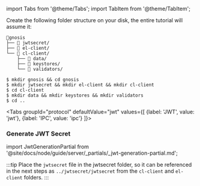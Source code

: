 import Tabs from '@theme/Tabs';
import TabItem from '@theme/TabItem';


Create the following folder structure on your disk, the entire tutorial will assume it:

```
📂gnosis
├── 📂 jwtsecret/
├── 📂 el-client/
└── 📂 cl-client/
    ├── 📂 data/
    ├── 📂 keystores/
    └── 📂 validators/
```

```shell
$ mkdir gnosis && cd gnosis 
$ mkdir jwtsecret && mkdir el-client && mkdir cl-client 
$ cd cl-client 
$ mkdir data && mkdir keystores && mkdir validators
$ cd ..
```

<Tabs groupId="protocol" defaultValue="jwt" values={[
        {label: 'JWT', value: 'jwt'},
        {label: 'IPC', value: 'ipc'}
    ]}>
    <TabItem value="jwt">

<h3 id="generate-jwt">Generate JWT Secret</h3>

import JwtGenerationPartial from '@site/docs/node/guide/server/_partials/_jwt-generation-partial.md';

<JwtGenerationPartial />

:::tip
Place the `jwtsecret` file in the jwtsecret folder, so it can be referenced in the next steps as `../jwtsecret/jwtsecret` from the `cl-client` and `el-client` folders.
:::
  </TabItem>
</Tabs>



